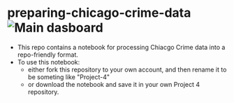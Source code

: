 
# preparing-chicago-crime-data![Main dasboard](https://github.com/Jeze2/project4/assets/116311736/c4c7dcec-7c28-4a05-8387-1daf1e2cd781)

 
- This repo contains a notebook for processing Chiacgo Crime data into a repo-friendly format. 
- To use this notebook: 
    - either fork this repository to your own account, and then rename it to be someting like "Project-4"
    - or download the notebook and save it in your own Project 4 repository.
